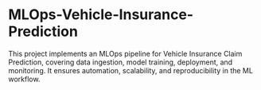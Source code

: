 # MLOps-Vehicle-Insurance-Prediction
This project implements an MLOps pipeline for Vehicle Insurance Claim Prediction, covering data ingestion, model training, deployment, and monitoring. It ensures automation, scalability, and reproducibility in the ML workflow.
